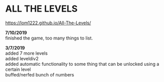 # ALL THE LEVELS
https://lom1222.github.io/All-The-Levels/

**7/10/2019**<br>
finished the game, too many things to list.

**3/7/2019** <br>
added 7 more levels <br>
added leveldiv2 <br>
added automatic functionality to some thing that can be unlocked using a certain level <br>
buffed/nerfed bunch of numbers <br>
